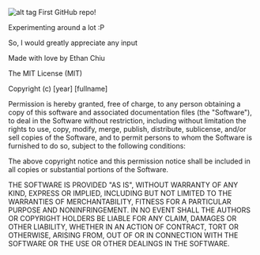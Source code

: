 ![alt tag](https://lh4.googleusercontent.com/-R9JELK5C4fM/VAkdl5pbG4I/AAAAAAAAAaQ/sD7Hf1mHofE/w1134-h709-no/photo.jpg)
First GitHub repo!

Experimenting around a lot :P

So, I would greatly appreciate any input 

Made with love by Ethan Chiu 

The MIT License (MIT)

Copyright (c) [year] [fullname]

Permission is hereby granted, free of charge, to any person obtaining a copy
of this software and associated documentation files (the "Software"), to deal
in the Software without restriction, including without limitation the rights
to use, copy, modify, merge, publish, distribute, sublicense, and/or sell
copies of the Software, and to permit persons to whom the Software is
furnished to do so, subject to the following conditions:

The above copyright notice and this permission notice shall be included in all
copies or substantial portions of the Software.

THE SOFTWARE IS PROVIDED "AS IS", WITHOUT WARRANTY OF ANY KIND, EXPRESS OR
IMPLIED, INCLUDING BUT NOT LIMITED TO THE WARRANTIES OF MERCHANTABILITY,
FITNESS FOR A PARTICULAR PURPOSE AND NONINFRINGEMENT. IN NO EVENT SHALL THE
AUTHORS OR COPYRIGHT HOLDERS BE LIABLE FOR ANY CLAIM, DAMAGES OR OTHER
LIABILITY, WHETHER IN AN ACTION OF CONTRACT, TORT OR OTHERWISE, ARISING FROM,
OUT OF OR IN CONNECTION WITH THE SOFTWARE OR THE USE OR OTHER DEALINGS IN THE
SOFTWARE.

